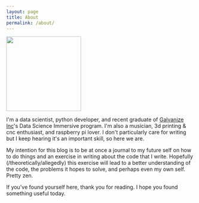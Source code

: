 ```yaml
---
layout: page
title: About
permalink: /about/
---
```


<img class="align-left" src="../assets/images/nnw.jpg" width="200" />

I'm a data scientist, python developer, and recent graduate of [Galvanize Inc](https://www.linkedin.com/school/galvanize-it)'s Data Science Immersive program. I'm also a musician, 3d printing & cnc enthusiast, and raspberry pi lover. I don't particularly care for writing but I keep hearing it's an important skill, so here we are.

My intention for this blog is to be at once a journal to my future self on how to do things and an exercise in writing about the code that I write. Hopefully (/theoretically/allegedly) this exercise will lead to a better understanding of the code, the problems it hopes to solve, and perhaps even my own self. Pretty zen.

If you've found yourself here, thank you for reading. I hope you found something useful today.

